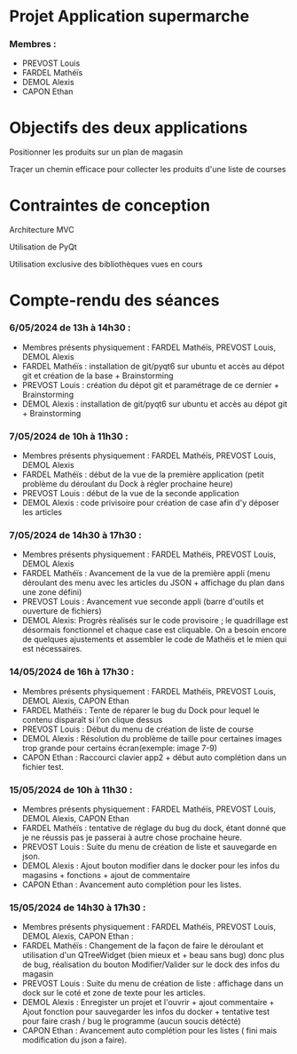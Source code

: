 # Projet Application supermarche

### Membres :
- PREVOST Louis
- FARDEL Mathéïs
- DEMOL Alexis
- CAPON Ethan

# Objectifs des deux applications

Positionner les produits sur un plan de magasin

Traçer un chemin efficace pour collecter les produits d'une liste de courses

# Contraintes de conception

Architecture MVC

Utilisation de PyQt

Utilisation exclusive des bibliothèques vues en cours

# Compte-rendu des séances

### 6/05/2024 de 13h à 14h30 :
- Membres présents physiquement : FARDEL Mathéïs, PREVOST Louis, DEMOL Alexis
- FARDEL Mathéïs : installation de git/pyqt6 sur ubuntu et accès au dépot git et création de la base + Brainstorming
- PREVOST Louis : création du dépot git et paramétrage de ce dernier + Brainstorming
- DEMOL Alexis : installation de git/pyqt6 sur ubuntu et accès au dépot git + Brainstorming

### 7/05/2024 de 10h à 11h30 :
- Membres présents physiquement : FARDEL Mathéïs, PREVOST Louis, DEMOL Alexis
- FARDEL Mathéïs : début de la vue de la première application (petit problème du déroulant du Dock à régler prochaine heure)
- PREVOST Louis : début de la vue de la seconde application
- DEMOL Alexis : code privisoire pour création de case afin d'y déposer les articles

### 7/05/2024 de 14h30 à 17h30 :
- Membres présents physiquement : FARDEL Mathéïs, PREVOST Louis, DEMOL Alexis
- FARDEL Mathéïs : Avancement de la vue de la première appli (menu déroulant des menu avec les articles du JSON + affichage du plan dans une zone défini)
- PREVOST Louis : Avancement vue seconde appli (barre d'outils et ouverture de fichiers)
- DEMOL Alexis: Progrès réalisés sur le code provisoire ; le quadrillage est désormais fonctionnel et chaque case est cliquable. On a besoin encore de quelques ajustements et assembler le code de Mathéïs et le mien qui est nécessaires.

### 14/05/2024 de 16h à 17h30 :
- Membres présents physiquement : FARDEL Mathéïs, PREVOST Louis, DEMOL Alexis, CAPON Ethan
- FARDEL Mathéïs : Tente de réparer le bug du Dock pour lequel le contenu disparaît si l'on clique dessus
- PREVOST Louis : Début du menu de création de liste de course
- DEMOL Alexis : Résolution du problème de taille pour certaines images trop grande pour certains écran(exemple: image 7-9)
- CAPON Ethan : Raccourci clavier app2 + début auto complétion dans un fichier test.

### 15/05/2024 de 10h à 11h30 :
- Membres présents physiquement : FARDEL Mathéïs, PREVOST Louis, DEMOL Alexis, CAPON Ethan
- FARDEL Mathéïs : tentative de réglage du bug du dock, étant donné que je ne réussis pas je passerai à autre chose prochaine heure.
- PREVOST Louis : Suite du menu de création de liste et sauvegarde en json.
- DEMOL Alexis : Ajout bouton modifier dans le docker pour les infos du magasins + fonctions + ajout de commentaire
- CAPON Ethan : Avancement auto complétion pour les listes.

### 15/05/2024 de 14h30 à 17h30 :
- Membres présents physiquement : FARDEL Mathéïs, PREVOST Louis, DEMOL Alexis, CAPON Ethan :
- FARDEL Mathéïs : Changement de la façon de faire le déroulant et utilisation d'un QTreeWidget (bien mieux et + beau sans bug) donc plus de bug, réalisation du bouton Modifier/Valider sur le dock des infos du magasin
- PREVOST Louis : Suite du menu de création de liste : affichage dans un dock sur le coté et zone de texte pour les articles.
- DEMOL Alexis : Enregister un projet et l'ouvrir + ajout commentaire + Ajout fonction pour sauvegarder les infos du docker + tentative test pour faire crash / bug le programme (aucun soucis détécté)
- CAPON Ethan : Avancement auto complétion pour les listes ( fini mais modification du json a faire).
